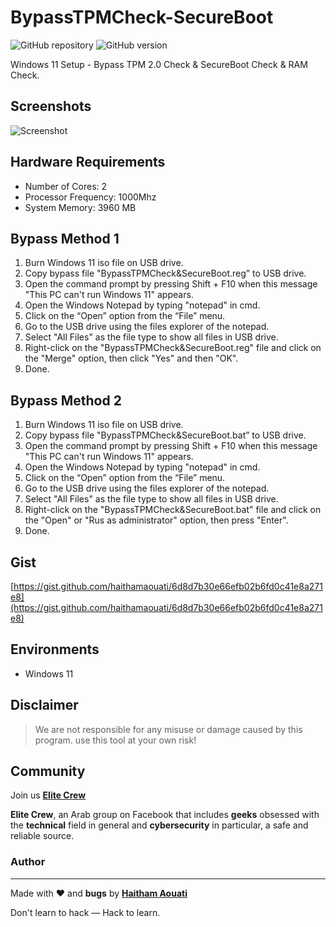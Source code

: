 # BypassTPMCheck-SecureBoot

![GitHub repository](https://img.shields.io/badge/haithamaouati-BypassTPMCheckSecureBoot-blue?style=flat-square&logo=github)
![GitHub version](https://img.shields.io/badge/version-1.0-yellow?style=flat-square)

Windows 11 Setup - Bypass TPM 2.0 Check &amp; SecureBoot Check &amp; RAM Check.

Screenshots
----
![Screenshot](https://raw.githubusercontent.com/haithamaouati/BypassTPMCheck-SecureBoot/main/screenshot.PNG?raw=true "Optional Title")

Hardware Requirements
----
* Number of Cores: 2
* Processor Frequency: 1000Mhz
* System Memory: 3960 MB
    
Bypass Method 1
----
1. Burn Windows 11 iso file on USB drive.
2. Copy bypass file "BypassTPMCheck&SecureBoot.reg” to USB drive.
3. Open the command prompt by pressing Shift + F10 when this message "This PC can't run Windows 11" appears.
4. Open the Windows Notepad by typing "notepad" in cmd.
5. Click on the “Open” option from the “File” menu.
6. Go to the USB drive using the files explorer of the notepad.
7. Select "All Files" as the file type to show all files in USB drive.
8. Right-click on the "BypassTPMCheck&SecureBoot.reg" file and click on the "Merge" option, then click "Yes" and then "OK".
9. Done.

Bypass Method 2
----
1. Burn Windows 11 iso file on USB drive.
2. Copy bypass file "BypassTPMCheck&SecureBoot.bat” to USB drive.
3. Open the command prompt by pressing Shift + F10 when this message "This PC can't run Windows 11" appears.
4. Open the Windows Notepad by typing "notepad" in cmd.
5. Click on the “Open” option from the “File” menu.
6. Go to the USB drive using the files explorer of the notepad.
7. Select "All Files" as the file type to show all files in USB drive.
8. Right-click on the "BypassTPMCheck&SecureBoot.bat" file and click on the "Open" or "Rus as administrator" option, then press "Enter".
9. Done.

Gist
----
[https://gist.github.com/haithamaouati/6d8d7b30e66efb02b6fd0c41e8a271e8](https://gist.github.com/haithamaouati/6d8d7b30e66efb02b6fd0c41e8a271e8)

Environments
----
* Windows 11

Disclaimer
----
> We are not responsible for any misuse or damage caused by this program. use this tool at your own risk!

Community
----
Join us [**Elite Crew**](https://www.facebook.com/groups/elitecrew1/)

**Elite Crew**, an Arab group on Facebook that includes **geeks** obsessed with the **technical** field in general and **cybersecurity** in particular, a safe and reliable source.

### Author
----

Made with ❤️ and **bugs** by [**Haitham Aouati**](https://www.facebook.com/haithamaouati1/)

Don't learn to hack — Hack to learn.
